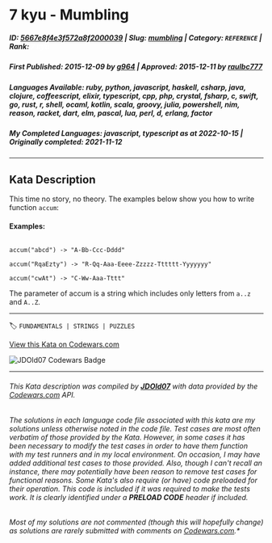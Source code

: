 # 7 kyu - Mumbling

##### **ID**: [5667e8f4e3f572a8f2000039](https://www.codewars.com/kata/5667e8f4e3f572a8f2000039) | **Slug**: [mumbling](https://www.codewars.com/kata/5667e8f4e3f572a8f2000039) | **Category**: `REFERENCE` | **Rank**: <span style="color:white">7 kyu</span>

##### **First Published**: 2015-12-09 ***by*** [g964](https://www.codewars.com/users/g964) | **Approved**: 2015-12-11 ***by*** [raulbc777](https://www.codewars.com/users/raulbc777)

##### **Languages Available**: ruby, python, javascript, haskell, csharp, java, clojure, coffeescript, elixir, typescript, cpp, php, crystal, fsharp, c, swift, go, rust, r, shell, ocaml, kotlin, scala, groovy, julia, powershell, nim, reason, racket, dart, elm, pascal, lua, perl, d, erlang, factor

##### **My Completed Languages**: javascript, typescript ***as at*** 2022-10-15 | **Originally completed**: 2021-11-12

---

## Kata Description


This time no story, no theory. The examples below show you how to write function `accum`:



#### Examples:

```

accum("abcd") -> "A-Bb-Ccc-Dddd"

accum("RqaEzty") -> "R-Qq-Aaa-Eeee-Zzzzz-Tttttt-Yyyyyyy"

accum("cwAt") -> "C-Ww-Aaa-Tttt"

```



The parameter of accum is a string which includes only letters from `a..z` and `A..Z`.

---


🏷 `FUNDAMENTALS | STRINGS | PUZZLES`


[View this Kata on Codewars.com](https://www.codewars.com/kata/5667e8f4e3f572a8f2000039)

![](https://www.codewars.com/users/jdold07/badges/large "JDOld07 Codewars Badge")

---

###### *This Kata description was compiled by [**JDOld07**](https://tpstech.dev) with data provided by the [Codewars.com](https://www.codewars.com) API.*

###### *The solutions in each language code file associated with this kata are my solutions unless otherwise noted in the code file.  Test cases are most often verbatim of those provided by the Kata.  However, in some cases it has been necessary to modify the test cases in order to have them function with my test runners and in my local environment.  On occasion, I may have added additional test cases to those provided.  Also, though I can't recall an instance, there may potentially have been reason to remove test cases for functional reasons.  Some Kata's also require (*or have*) code preloaded for their operation.  This code is included if it was required to make the tests work.  It is clearly identified under a **PRELOAD CODE** header if included.*

###### Most of my solutions are not commented (*though this will hopefully change*) as solutions are rarely submitted with comments on [Codewars.com](https://www.codewars.com).*
